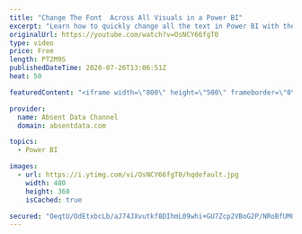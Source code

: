 ```yaml
---
title: "Change The Font  Across All Visuals in a Power BI"
excerpt: "Learn how to quickly change all the text in Power BI with the theme options in Power BI"
originalUrl: https://youtube.com/watch?v=OsNCY66fgT0
type: video
price: Free
length: PT2M9S
publishedDateTime: 2020-07-26T13:06:51Z
heat: 50

featuredContent: "<iframe width=\"800\" height=\"500\" frameborder=\"0\" src=\"https://www.youtube.com/embed/OsNCY66fgT0\" allow=\"accelerometer; autoplay; encrypted-media; gyroscope; picture-in-picture\" allowfullscreen></iframe>"

provider:
  name: Absent Data Channel
  domain: absentdata.com

topics:
  - Power BI

images:
  - url: https://i.ytimg.com/vi/OsNCY66fgT0/hqdefault.jpg
    width: 480
    height: 360
    isCached: true

secured: "OeqtU/OdEtxbcLb/aJ74JXvutkf8DIhmL09whi+GU7Zcp2VBoG2P/NRoBfUMG3Orei8ZCBzoI0wFxg9y8WeWQz85g8aMpAqFJd98vXdteoQ/ZxKN7ed9dGOzBROyD25ib+cgjf8T4eDxkN59nNHZ4CQacbe+SpQfDsrjv1I//eAuDkcWSgZFwjVpusKMViEkl9vhBUDUJUmkpNKWdog76C5Qrw9XnBVazPScC+JdsdQmbMV2FuDp/mfZ/uizGTHcZcVbBJ5dLmIPRwZNoCjUdIcW0wZp0HJA6tnrZqzcuXP/to1USj+RataQiEtl7zmJSee4Yoo+fwIJ1DOiCUiorUFiPsISFvSQ+BiY/0mKFv5CRmF2+XO0R1XmchyLMxtYMZbn/OtOJ7+4dlj/y7X78wnDu3Q/E9kmFjpNbKk+ZcA=;UcgoAgkgo+RXGQKggRlGig=="
---
```


